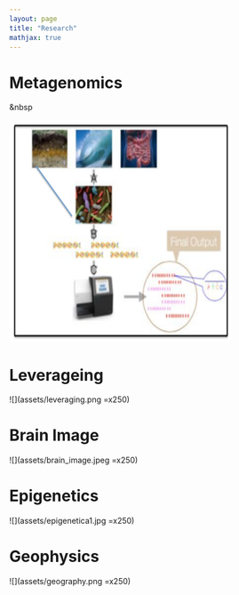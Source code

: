 ```yaml
---
layout: page
title: "Research"
mathjax: true
---
```

# Metagenomics
&nbsp

<img src="assets/metagene.png" width="400" height="400" />

# Leverageing
![](assets/leveraging.png =x250)

# Brain Image
![](assets/brain_image.jpeg =x250)

# Epigenetics
![](assets/epigenetica1.jpg =x250)

# Geophysics
![](assets/geography.png =x250)


